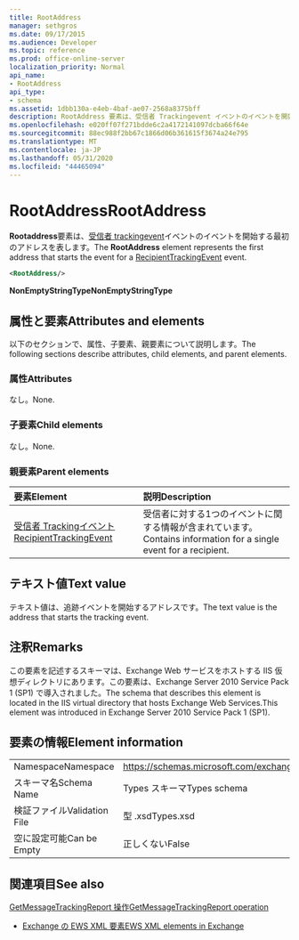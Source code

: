 ```yaml
---
title: RootAddress
manager: sethgros
ms.date: 09/17/2015
ms.audience: Developer
ms.topic: reference
ms.prod: office-online-server
localization_priority: Normal
api_name:
- RootAddress
api_type:
- schema
ms.assetid: 1dbb130a-e4eb-4baf-ae07-2568a8375bff
description: RootAddress 要素は、受信者 Trackingevent イベントのイベントを開始する最初のアドレスを表します。
ms.openlocfilehash: e020ff07f271bdde6c2a4172141097dcba66f64e
ms.sourcegitcommit: 88ec988f2bb67c1866d06b361615f3674a24e795
ms.translationtype: MT
ms.contentlocale: ja-JP
ms.lasthandoff: 05/31/2020
ms.locfileid: "44465094"
---
```

# <a name="rootaddress"></a><span data-ttu-id="5a7e7-103">RootAddress</span><span class="sxs-lookup"><span data-stu-id="5a7e7-103">RootAddress</span></span>

<span data-ttu-id="5a7e7-104">**Rootaddress**要素は、[受信者 trackingevent](recipienttrackingevent.md)イベントのイベントを開始する最初のアドレスを表します。</span><span class="sxs-lookup"><span data-stu-id="5a7e7-104">The **RootAddress** element represents the first address that starts the event for a [RecipientTrackingEvent](recipienttrackingevent.md) event.</span></span> 
  
```xml
<RootAddress/>
```

 <span data-ttu-id="5a7e7-105">**NonEmptyStringType**</span><span class="sxs-lookup"><span data-stu-id="5a7e7-105">**NonEmptyStringType**</span></span>
## <a name="attributes-and-elements"></a><span data-ttu-id="5a7e7-106">属性と要素</span><span class="sxs-lookup"><span data-stu-id="5a7e7-106">Attributes and elements</span></span>

<span data-ttu-id="5a7e7-107">以下のセクションで、属性、子要素、親要素について説明します。</span><span class="sxs-lookup"><span data-stu-id="5a7e7-107">The following sections describe attributes, child elements, and parent elements.</span></span>
  
### <a name="attributes"></a><span data-ttu-id="5a7e7-108">属性</span><span class="sxs-lookup"><span data-stu-id="5a7e7-108">Attributes</span></span>

<span data-ttu-id="5a7e7-109">なし。</span><span class="sxs-lookup"><span data-stu-id="5a7e7-109">None.</span></span>
  
### <a name="child-elements"></a><span data-ttu-id="5a7e7-110">子要素</span><span class="sxs-lookup"><span data-stu-id="5a7e7-110">Child elements</span></span>

<span data-ttu-id="5a7e7-111">なし。</span><span class="sxs-lookup"><span data-stu-id="5a7e7-111">None.</span></span>
  
### <a name="parent-elements"></a><span data-ttu-id="5a7e7-112">親要素</span><span class="sxs-lookup"><span data-stu-id="5a7e7-112">Parent elements</span></span>

|<span data-ttu-id="5a7e7-113">**要素**</span><span class="sxs-lookup"><span data-stu-id="5a7e7-113">**Element**</span></span>|<span data-ttu-id="5a7e7-114">**説明**</span><span class="sxs-lookup"><span data-stu-id="5a7e7-114">**Description**</span></span>|
|:-----|:-----|
|[<span data-ttu-id="5a7e7-115">受信者 Trackingイベント</span><span class="sxs-lookup"><span data-stu-id="5a7e7-115">RecipientTrackingEvent</span></span>](recipienttrackingevent.md) <br/> |<span data-ttu-id="5a7e7-116">受信者に対する1つのイベントに関する情報が含まれています。</span><span class="sxs-lookup"><span data-stu-id="5a7e7-116">Contains information for a single event for a recipient.</span></span>  <br/> |
   
## <a name="text-value"></a><span data-ttu-id="5a7e7-117">テキスト値</span><span class="sxs-lookup"><span data-stu-id="5a7e7-117">Text value</span></span>

<span data-ttu-id="5a7e7-118">テキスト値は、追跡イベントを開始するアドレスです。</span><span class="sxs-lookup"><span data-stu-id="5a7e7-118">The text value is the address that starts the tracking event.</span></span>
  
## <a name="remarks"></a><span data-ttu-id="5a7e7-119">注釈</span><span class="sxs-lookup"><span data-stu-id="5a7e7-119">Remarks</span></span>

<span data-ttu-id="5a7e7-120">この要素を記述するスキーマは、Exchange Web サービスをホストする IIS 仮想ディレクトリにあります。この要素は、Exchange Server 2010 Service Pack 1 (SP1) で導入されました。</span><span class="sxs-lookup"><span data-stu-id="5a7e7-120">The schema that describes this element is located in the IIS virtual directory that hosts Exchange Web Services.This element was introduced in Exchange Server 2010 Service Pack 1 (SP1).</span></span>
  
## <a name="element-information"></a><span data-ttu-id="5a7e7-121">要素の情報</span><span class="sxs-lookup"><span data-stu-id="5a7e7-121">Element information</span></span>

|||
|:-----|:-----|
|<span data-ttu-id="5a7e7-122">Namespace</span><span class="sxs-lookup"><span data-stu-id="5a7e7-122">Namespace</span></span>  <br/> |https://schemas.microsoft.com/exchange/services/2006/types  <br/> |
|<span data-ttu-id="5a7e7-123">スキーマ名</span><span class="sxs-lookup"><span data-stu-id="5a7e7-123">Schema Name</span></span>  <br/> |<span data-ttu-id="5a7e7-124">Types スキーマ</span><span class="sxs-lookup"><span data-stu-id="5a7e7-124">Types schema</span></span>  <br/> |
|<span data-ttu-id="5a7e7-125">検証ファイル</span><span class="sxs-lookup"><span data-stu-id="5a7e7-125">Validation File</span></span>  <br/> |<span data-ttu-id="5a7e7-126">型 .xsd</span><span class="sxs-lookup"><span data-stu-id="5a7e7-126">Types.xsd</span></span>  <br/> |
|<span data-ttu-id="5a7e7-127">空に設定可能</span><span class="sxs-lookup"><span data-stu-id="5a7e7-127">Can be Empty</span></span>  <br/> |<span data-ttu-id="5a7e7-128">正しくない</span><span class="sxs-lookup"><span data-stu-id="5a7e7-128">False</span></span>  <br/> |
   
## <a name="see-also"></a><span data-ttu-id="5a7e7-129">関連項目</span><span class="sxs-lookup"><span data-stu-id="5a7e7-129">See also</span></span>



[<span data-ttu-id="5a7e7-130">GetMessageTrackingReport 操作</span><span class="sxs-lookup"><span data-stu-id="5a7e7-130">GetMessageTrackingReport operation</span></span>](getmessagetrackingreport-operation.md)


- [<span data-ttu-id="5a7e7-131">Exchange の EWS XML 要素</span><span class="sxs-lookup"><span data-stu-id="5a7e7-131">EWS XML elements in Exchange</span></span>](ews-xml-elements-in-exchange.md)

